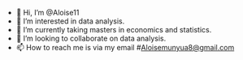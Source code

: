 - 👋 Hi, I’m @Aloise11
- 👀 I’m interested in data analysis.
- 🌱 I’m currently taking masters in economics and statistics. 
- 💞️ I’m looking to collaborate on data analysis.
- 📫 How to reach me is via my email #Aloisemunyua8@gmail.com
